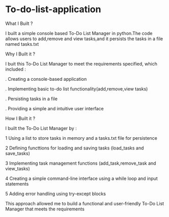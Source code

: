 # To-do-list-application
What I Built ?

I built a simple console based To-Do List Manager in python.The code allows users to add,remove and view tasks,and it persists the tasks in a file named tasks.txt

Why I Built it ?

I buit this To-Do List Manager to meet the requirements specified, which included :

. Creating a console-based application

. Implementing basic to-do list functionality(add,remove,view tasks)

. Persisting tasks in a file

. Providing a simple and intuitive user interface

How I Built it ?

I built the To-Do List Manager by :

1 Using a list to store tasks in memory and a tasks.txt file for persistence

2 Defining functtions for loading and saving tasks (load_tasks and save_tasks)

3 Implementing task management functions (add_task,remove_task and view_tasks)

4 Creating a simple command-line interface using a while loop and input statements

5 Adding error handling using try-except blocks

This approach allowed me to build a functional and user-friendly To-Do List Manager that meets the requirements

